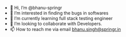 - 👋 Hi, I’m @bhanu-springr
- 👀 I’m interested in finding the bugs in softwares
- 🌱 I’m currently learning full stack testing engineer
- 💞️ I’m looking to collaborate with Developers.
- 📫 How to reach me via email bhanu.singh@springr.in



